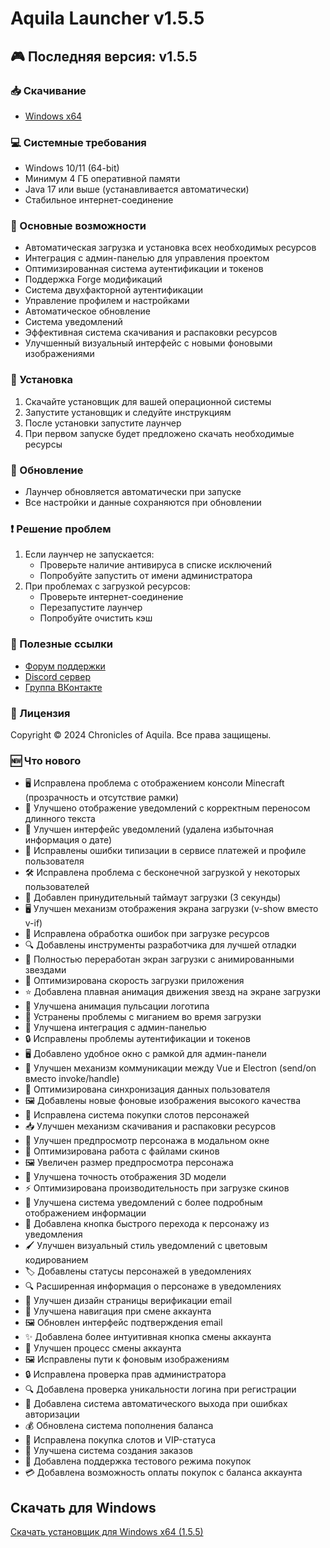 # Aquila Launcher v1.5.5

## 🎮 Последняя версия: v1.5.5

### 📥 Скачивание
- [Windows x64](https://github.com/Chronicles-of-Aquila/launcher-releases/releases/download/v1.5.5/Aquila.Launcher.Setup.1.5.5.exe)

### 💻 Системные требования
- Windows 10/11 (64-bit)
- Минимум 4 ГБ оперативной памяти
- Java 17 или выше (устанавливается автоматически)
- Стабильное интернет-соединение

### 🚀 Основные возможности
- Автоматическая загрузка и установка всех необходимых ресурсов
- Интеграция с админ-панелью для управления проектом
- Оптимизированная система аутентификации и токенов
- Поддержка Forge модификаций
- Система двухфакторной аутентификации
- Управление профилем и настройками
- Автоматическое обновление
- Система уведомлений
- Эффективная система скачивания и распаковки ресурсов
- Улучшенный визуальный интерфейс с новыми фоновыми изображениями

### 📝 Установка
1. Скачайте установщик для вашей операционной системы
2. Запустите установщик и следуйте инструкциям
3. После установки запустите лаунчер
4. При первом запуске будет предложено скачать необходимые ресурсы

### 🔄 Обновление
- Лаунчер обновляется автоматически при запуске
- Все настройки и данные сохраняются при обновлении

### ❗ Решение проблем
1. Если лаунчер не запускается:
   - Проверьте наличие антивируса в списке исключений
   - Попробуйте запустить от имени администратора
2. При проблемах с загрузкой ресурсов:
   - Проверьте интернет-соединение
   - Перезапустите лаунчер
   - Попробуйте очистить кэш

### 🔗 Полезные ссылки
- [Форум поддержки](https://forum.aquilarp.com/index.php#tehniceskij-razdel.28)
- [Discord сервер](https://discord.gg/fwVcsbB3QS)
- [Группа ВКонтакте](https://vk.com/sooncominng)

### 📜 Лицензия
Copyright © 2024 Chronicles of Aquila. Все права защищены.

### 🆕 Что нового
- 🖥️ Исправлена проблема с отображением консоли Minecraft (прозрачность и отсутствие рамки)
- 📱 Улучшено отображение уведомлений с корректным переносом длинного текста
- 🎨 Улучшен интерфейс уведомлений (удалена избыточная информация о дате)
- 🐛 Исправлены ошибки типизации в сервисе платежей и профиле пользователя
- 🛠️ Исправлена проблема с бесконечной загрузкой у некоторых пользователей
- 🔄 Добавлен принудительный таймаут загрузки (3 секунды)
- 🖥️ Улучшен механизм отображения экрана загрузки (v-show вместо v-if)
- 🐛 Исправлена обработка ошибок при загрузке ресурсов
- 🔍 Добавлены инструменты разработчика для лучшей отладки
- 🎨 Полностью переработан экран загрузки с анимированными звездами
- 🚀 Оптимизирована скорость загрузки приложения
- ⭐ Добавлена плавная анимация движения звезд на экране загрузки
- 🌟 Улучшена анимация пульсации логотипа
- 🔄 Устранены проблемы с миганием во время загрузки
- 🔧 Улучшена интеграция с админ-панелью
- 🔒 Исправлены проблемы аутентификации и токенов
- 🖥️ Добавлено удобное окно с рамкой для админ-панели
- 🔄 Улучшен механизм коммуникации между Vue и Electron (send/on вместо invoke/handle)
- 📱 Оптимизирована синхронизация данных пользователя
- 🖼️ Добавлены новые фоновые изображения высокого качества
- 🛒 Исправлена система покупки слотов персонажей
- 📥 Улучшен механизм скачивания и распаковки ресурсов
- 🎨 Улучшен предпросмотр персонажа в модальном окне
- 🔄 Оптимизирована работа с файлами скинов
- 🖼️ Увеличен размер предпросмотра персонажа
- 🎯 Улучшена точность отображения 3D модели
- ⚡ Оптимизирована производительность при загрузке скинов
- 🔔 Улучшена система уведомлений с более подробным отображением информации
- 🎯 Добавлена кнопка быстрого перехода к персонажу из уведомления
- 🖌️ Улучшен визуальный стиль уведомлений с цветовым кодированием
- 🏷️ Добавлены статусы персонажей в уведомлениях
- 🔍 Расширенная информация о персонаже в уведомлениях
- 🎨 Улучшен дизайн страницы верификации email
- 🔄 Улучшена навигация при смене аккаунта
- 🖼️ Обновлен интерфейс подтверждения email
- ✨ Добавлена более интуитивная кнопка смены аккаунта
- 🔐 Улучшен процесс смены аккаунта
- 🖼️ Исправлены пути к фоновым изображениям
- 🔒 Исправлена проверка прав администратора
- 🔍 Добавлена проверка уникальности логина при регистрации
- 🔐 Добавлена система автоматического выхода при ошибках авторизации
- 💰 Обновлена система пополнения баланса
- 🛒 Исправлена покупка слотов и VIP-статуса
- 🚀 Улучшена система создания заказов
- 🧪 Добавлена поддержка тестового режима покупок
- 💳 Добавлена возможность оплаты покупок с баланса аккаунта

## Скачать для Windows

[Скачать установщик для Windows x64 (1.5.5)](https://github.com/Chronicles-of-Aquila/launcher-releases/releases/download/v1.5.5/Aquila.Launcher.Setup.1.5.5.exe) 